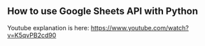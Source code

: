## How to use Google Sheets API with Python

Youtube explanation is here: https://www.youtube.com/watch?v=K5qvPB2cd90


